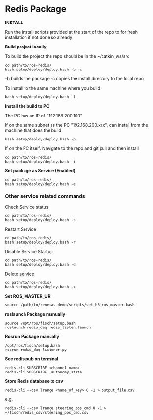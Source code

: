 # Redis Package

**INSTALL**

Run the install scripts provided at the start of the repo to for fresh installation if not done so already

**Build project locally**

To build the project the repo should be in the ~/catkin_ws/src 

    cd path/to/ros-redis/
    bash setup/deploy/deploy.bash -b -c 
    
-b builds the package
-c copies the install directory to the local repo

To install to the same machine where you build

    bash setup/deploy/deploy.bash -l

**Install the build to PC**

The PC has an IP of "192.168.200.100"

If on the same subnet as the PC "192.168.200.xxx", can install from the machine that does the build

    bash setup/deploy/deploy.bash -p

If on the PC itself. Navigate to the repo and git pull and then install

    cd path/to/ros-redis/
    bash setup/deploy/deploy.bash -i

**Set package as Service (Enabled)**

    cd path/to/ros-redis/
    bash setup/deploy/deploy.bash -e

### Other service related commands

Check Service status

    cd path/to/ros-redis/
    bash setup/deploy/deploy.bash -s

Restart Service

    cd path/to/ros-redis/
    bash setup/deploy/deploy.bash -r

Disable Service Startup

    cd path/to/ros-redis/
    bash setup/deploy/deploy.bash -d

Delete service

    cd path/to/ros-redis/
    bash setup/deploy/deploy.bash -x

**Set ROS_MASTER_URI**

	source /path/to/renesas-demo/scripts/set_h3_ros_master.bash

**roslaunch Package manually**

    source /opt/ros/fisch/setup.bash
    roslaunch redis_daq redis_listen.launch

**Rosrun Package manually**

    /opt/ros/fisch/setup.bash
    rosrun redis_daq listener.py

**See redis pub on terminal**

    redis-cli SUBSCRIBE <channel_name>
    redis-cli SUBSCRIBE _autonomy_state

**Store Redis database to csv**

    redis-cli --csv lrange <name_of_key> 0 -1 > output_file.csv

e.g.

    redis-cli --csv lrange steering_pos_cmd 0 -1 > ~/fisch/redis_csv/steering_pos_cmd.csv